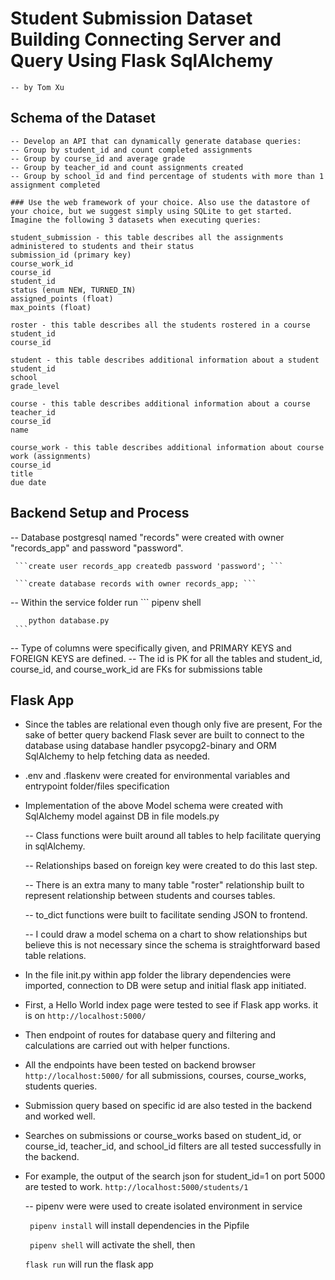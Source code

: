 # Student Submission Dataset Building Connecting Server and Query Using Flask SqlAlchemy
    -- by Tom Xu

## Schema of the Dataset
    -- Develop an API that can dynamically generate database queries:
    -- Group by student_id and count completed assignments
    -- Group by course_id and average grade
    -- Group by teacher_id and count assignments created
    -- Group by school_id and find percentage of students with more than 1 assignment completed

    ### Use the web framework of your choice. Also use the datastore of your choice, but we suggest simply using SQLite to get started. Imagine the following 3 datasets when executing queries:

    student_submission - this table describes all the assignments administered to students and their status
    submission_id (primary key)
    course_work_id
    course_id
    student_id
    status (enum NEW, TURNED_IN)
    assigned_points (float)
    max_points (float)

    roster - this table describes all the students rostered in a course
    student_id
    course_id

    student - this table describes additional information about a student
    student_id
    school
    grade_level

    course - this table describes additional information about a course
    teacher_id
    course_id
    name

    course_work - this table describes additional information about course work (assignments)
    course_id
    title
    due date

## Backend Setup and Process

  -- Database postgresql named "records" were created with owner "records_app" and password "password".

     ```create user records_app createdb password 'password'; ```

     ```create database records with owner records_app; ```

  -- Within the service folder run
     ```
        pipenv shell

        python database.py
     ```

  -- Type of columns were specifically given, and PRIMARY KEYS and FOREIGN KEYS are defined.
  -- The id is PK for all the tables and student_id, course_id, and course_work_id are FKs for submissions table


## Flask App
- Since the tables are relational even though only five are present, For the sake of better query backend Flask sever are built to connect to the database using database handler psycopg2-binary and ORM SqlAlchemy to help fetching data as needed.

- .env and .flaskenv were created for environmental variables and entrypoint folder/files specification

- Implementation of the above Model schema were created with SqlAlchemy model against DB in file models.py

  -- Class functions were built around all tables to help facilitate querying in sqlAlchemy.

  -- Relationships based on foreign key were created to do this last step.

  -- There is an extra many to many table "roster" relationship built to represent relationship between students and courses tables.

  -- to_dict functions were built to facilitate sending JSON to frontend.

  -- I could draw a model schema on a chart to show relationships but believe this is not necessary since the schema is straightforward based table relations.

- In the file init.py within app folder the library dependencies were imported, connection to DB were setup and     initial flask app initiated.

- First, a Hello World index page were tested to see if Flask app works. it is on ```http://localhost:5000/```

- Then endpoint of routes for database query and filtering and calculations are carried out with helper functions.

- All the endpoints have been tested on backend browser ```http://localhost:5000/``` for all submissions, courses, course_works, students queries.

- Submission query based on specific id are also tested in the backend and worked well.

- Searches on submissions or course_works based on student_id, or course_id, teacher_id, and school_id filters are all tested successfully in the backend.

- For example, the output of the search json for student_id=1 on port 5000 are tested to work. ```http://localhost:5000/students/1```

  -- pipenv were were used to create isolated environment in service

  ``` pipenv install``` will install dependencies in the Pipfile

  ``` pipenv shell``` will activate the shell, then

  ``` flask run ``` will run the flask app
